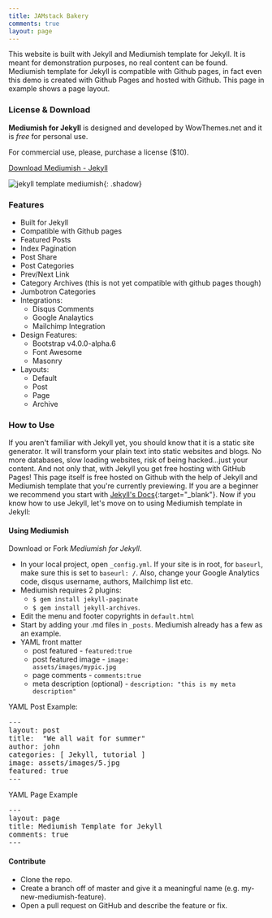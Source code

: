 ```yaml
---
title: JAMstack Bakery
comments: true
layout: page
---
```


This website is built with Jekyll and Mediumish template for Jekyll. It is meant for demonstration purposes, no real content can be found. Mediumish template for Jekyll is compatible with Github pages, in fact even this demo is created with Github Pages and hosted with Github. This page in example shows a page layout.

### License & Download

**Mediumish for Jekyll** is designed and developed by WowThemes.net and it is *free* for personal use.

For commercial use, please, purchase a license ($10).

<script src="https://gumroad.com/js/gumroad.js"></script>
<a class="gumroad-button" href="https://gum.co/mediumish-jekyll-template" target="_blank">Download Mediumish - Jekyll</a>

![jekyll template mediumish]({{site.baseurl}}/assets/images/mediumish-jekyll-template.png){: .shadow}

### Features

- Built for Jekyll
- Compatible with Github pages
- Featured Posts
- Index Pagination
- Post Share
- Post Categories
- Prev/Next Link
- Category Archives (this is not yet compatible with github pages though)
- Jumbotron Categories
- Integrations:
    - Disqus Comments
    - Google Analaytics
    - Mailchimp Integration
- Design Features:
    - Bootstrap v4.0.0-alpha.6
    - Font Awesome
    - Masonry
- Layouts:
    - Default
    - Post
    - Page
    - Archive
    
### How to Use

If you aren't familiar with Jekyll yet, you should know that it is a static site generator. It will transform your plain text into static websites and blogs. No more databases, slow loading websites, risk of being hacked...just your content. And not only that, with Jekyll you get free hosting with GitHub Pages! This page itself is free hosted on Github with the help of Jekyll and Mediumish template that you're currently previewing. If you are a beginner we recommend you start with [Jekyll's Docs](https://jekyllrb.com/docs/installation/){:target="_blank"}. Now if you know how to use Jekyll, let's move on to using Mediumish template in Jekyll:

#### Using Mediumish

Download or Fork *Mediumish for Jekyll*. 
- In your local project, open <code>_config.yml</code>. If your site is in root, for <code>baseurl</code>, make sure this is set to <code>baseurl: /</code>. Also, change your Google Analytics code, disqus username, authors, Mailchimp list etc.
- Mediumish requires 2 plugins: 
    - <code>$ gem install jekyll-paginate</code>
    - <code>$ gem install jekyll-archives</code>.
- Edit the menu and footer copyrights in <code>default.html</code>
- Start by adding your .md files in <code>_posts</code>. Mediumish already has a few as an example. 
- YAML front matter
    - post featured - <code>featured:true</code>
    - post featured image - <code>image: assets/images/mypic.jpg</code>
    - page comments - <code>comments:true</code>
    - meta description (optional) - <code>description: "this is my meta description"</code>
    
YAML Post Example:
<pre>
---
layout: post
title:  "We all wait for summer"
author: john
categories: [ Jekyll, tutorial ]
image: assets/images/5.jpg
featured: true
---
</pre>

YAML Page Example
<pre>
---
layout: page
title: Mediumish Template for Jekyll
comments: true
---
</pre>

#### Contribute

- Clone the repo.
- Create a branch off of master and give it a meaningful name (e.g. my-new-mediumish-feature).
- Open a pull request on GitHub and describe the feature or fix.
